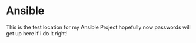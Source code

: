 # Ansible
This is the test location for my Ansible Project hopefully now passwords will get up here if i do it right!
